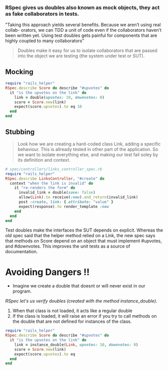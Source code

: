 ### RSpec gives us doubles also known as mock objects, they act as fake collaborators in tests.

"Taking this approach yields several benefits. Because we aren’t using real collab- orators, we can TDD a unit of code even if the collaborators haven’t been written yet.
Using test doubles gets painful for components that are highly coupled to many collaborators"


> Doubles make it easy for us to isolate collaborators that are passed into the object we are testing (the system under test or SUT). 

## Mocking
```ruby
require "rails_helper"
RSpec.describe Score do describe "#upvotes" do
  it "is the upvotes on the link" do
    link = double(upvotes: 10, downvotes: 0)
    score = Score.new(link)
    expect(score.upvotes).to eq 10
  end
end
```

## Stubbing
> Look how we are creating a hard-coded class Link, adding a specific behaviour. This is allready tested in other part of the application. So we want to isolate everything else, and making our test fail soley by its definition and context.
```ruby
# spec/controllers/links_controller_spec.rb
require "rails_helper"
RSpec.describe LinksController, "#create" do 
  context "when the link is invalid" do
    it "re-renders the form" do
      invalid_link = double(save: false)
      allow(Link).to receive(:new).and_return(invalid_link)
      post :create, link: { attribute: "value" }
      expect(response).to render_template :new 
    end
  end 
end
```

Test doubles make the interfaces the SUT depends on explicit. Whereas the old spec said that the helper method relied on a Link, the new spec says that methods on Score depend on an object that must implement #upvotes, and #downvotes. This improves the unit tests as a source of documentation.

# Avoiding Dangers ‼️

- Imagine we create a double that doesnt or will never exist in our program.

*RSpec let's us verify doubles (created with the method instance_double)*. 

1. When that class is not loaded, it acts like a regular double
2. If the class is loaded, it will raise an error if you try to call methods on the double that are not defined for instances of the class.

```ruby
require "rails_helper"
RSpec.describe Score do describe "#upvotes" do
  it "is the upvotes on the link" do
    link = instance_double(Link, upvotes: 10, downvotes: 0) 
    score = Score.new(link)
    expect(score.upvotes).to eq
  end
end
```


